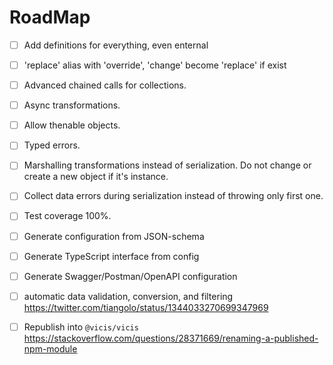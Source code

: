 # RoadMap

-   [ ] Add definitions for everything, even enternal

-   [ ] 'replace' alias with 'override', 'change' become 'replace' if exist

-   [ ] Advanced chained calls for collections.

-   [ ] Async transformations.

-   [ ] Allow thenable objects.

-   [ ] Typed errors.

-   [ ] Marshalling transformations instead of serialization. Do not change or create a new object if it's instance.

-   [ ] Collect data errors during serialization instead of throwing only first one.

-   [ ] Test coverage 100%.

-   [ ] Generate configuration from JSON-schema

-   [ ] Generate TypeScript interface from config

-   [ ] Generate Swagger/Postman/OpenAPI configuration

-   [ ] automatic data validation, conversion, and filtering  https://twitter.com/tiangolo/status/1344033270699347969

-   [ ] Republish into `@vicis/vicis` https://stackoverflow.com/questions/28371669/renaming-a-published-npm-module
